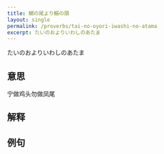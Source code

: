 ```yaml
---
title: 鯛の尾より鰯の頭
layout: single
permalink: /proverbs/tai-no-oyori-iwashi-no-atama
excerpt: たいのおよりいわしのあたま
---
```


たいのおよりいわしのあたま

## 意思

宁做鸡头勿做凤尾

## 解释

## 例句

